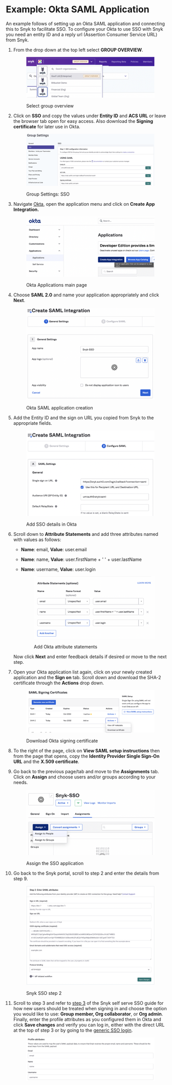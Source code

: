 # Example: Okta SAML Application

An example follows of setting up an Okta SAML application and connecting this to Snyk to facilitate SSO. To configure your Okta to use SSO with Snyk you need an entity ID and a reply url (Assertion Consumer Service URL) from Snyk.

1.  From the drop down at the top left select **GROUP OVERVIEW**.

    <figure><img src="../../../../.gitbook/assets/1 (1) (2).png" alt="Select group overview"><figcaption><p>Select group overview</p></figcaption></figure>
2.  Click on **SSO** and copy the values under **Entity ID** and **ACS URL** or leave the browser tab open for easy access. Also download the **Signing certificate** for later use in Okta.

    <figure><img src="../../../../.gitbook/assets/2 (1).png" alt="Group Settings: SSO"><figcaption><p>Group Settings: SSO</p></figcaption></figure>


3.  Navigate [Okta](https://www.okta.com/se/login/), open the application menu and click on **Create App Integration.**

    <figure><img src="../../../../.gitbook/assets/1 (3).png" alt="Okta Applications main page"><figcaption><p>Okta Applications main page</p></figcaption></figure>
4.  Choose **SAML 2.0** and name your application appropriately and click **Next**.

    <figure><img src="../../../../.gitbook/assets/2 (3).png" alt="Okta SAML application creation"><figcaption><p>Okta SAML application creation</p></figcaption></figure>
5.  Add the Entity ID and the sign on URL you copied from Snyk to the appropriate fields.

    <figure><img src="../../../../.gitbook/assets/3 (3).png" alt="Add SSO details in Okta"><figcaption><p>Add SSO details in Okta</p></figcaption></figure>
6.  Scroll down to **Attribute Statements** and add three attributes named with values as follows:

    * **Name**: email, **Value**: user.email
    * **Name**: name, **Value**: user.firstName + ' ' + user.lastName
    *   **Name**: username, **Value**: user.login

        <figure><img src="../../../../.gitbook/assets/5 (2).png" alt="Add Okta attribute statements"><figcaption><p>Add Okta attribute statements</p></figcaption></figure>

    Now click **Next** and enter feedback details if desired or move to the next step.
7.  Open your Okta application list again, click on your newly created application and the **Sign on**  tab. Scroll down and download the SHA-2 certificate through the **Actions** drop down.

    <figure><img src="../../../../.gitbook/assets/6 (2).png" alt="Download Okta signing certificate"><figcaption><p>Download Okta signing certificate</p></figcaption></figure>
8. To the right of the page, click on **View SAML setup instructions** then from the page that opens, copy the **Identity Provider Single Sign-On URL** and the **X.509 certificate**.
9.  Go back to the previous page/tab and move to the **Assignments** tab. Click on **Assign** and choose users and/or groups according to your needs.

    <figure><img src="../../../../.gitbook/assets/7 (3).png" alt="Assign the SSO application"><figcaption><p>Assign the SSO application</p></figcaption></figure>
10. Go back to the Snyk portal, scroll to step 2 and enter the details from step 9.

    <figure><img src="../../../../.gitbook/assets/8.png" alt="Snyk SSO step 2"><figcaption><p>Snyk SSO step 2</p></figcaption></figure>
11. Scroll to step 3 and refer to [step 3](https://docs.snyk.io/features/user-and-group-management/setting-up-sso-for-authentication/self-serve-single-sign-on-sso#step-3.-snyk-sso-settings) of the Snyk self serve SSO guide for how new users should be treated when signing in and choose the option you would like to use: **Group member, Org collaborator**, or **Org admin**. Finally, enter the profile attributes as you configured them in Okta and click **Save changes** and verify you can log in, either with the direct URL at the top of step 3 or by going to the [generic SSO login](https://app.snyk.io/login/sso).

    <figure><img src="../../../../.gitbook/assets/9 (3).png" alt=""><figcaption></figcaption></figure>
